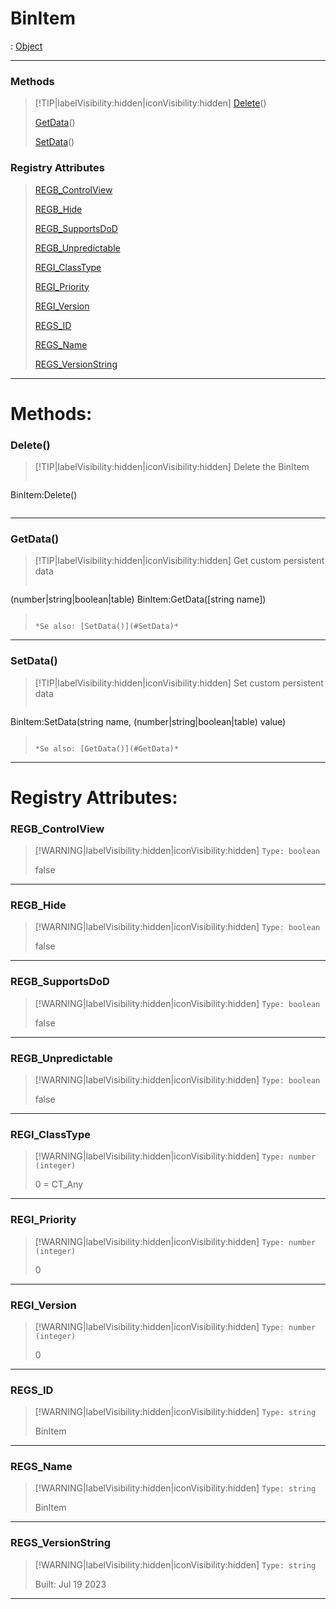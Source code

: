 # BinItem
 : [Object](Object.md)
___
### Methods  
> [!TIP|labelVisibility:hidden|iconVisibility:hidden]
> [Delete](#Delete)()
>
> [GetData](#GetData)()
>
> [SetData](#SetData)()
>
### Registry Attributes
> [REGB_ControlView](#REGB_ControlView)
>
> [REGB_Hide](#REGB_Hide)
>
> [REGB_SupportsDoD](#REGB_SupportsDoD)
>
> [REGB_Unpredictable](#REGB_Unpredictable)
>
> [REGI_ClassType](#REGI_ClassType)
>
> [REGI_Priority](#REGI_Priority)
>
> [REGI_Version](#REGI_Version)
>
> [REGS_ID](#REGS_ID)
>
> [REGS_Name](#REGS_Name)
>
> [REGS_VersionString](#REGS_VersionString)
>
___

# Methods: <!-- {docsify-ignore} -->

### Delete()
> [!TIP|labelVisibility:hidden|iconVisibility:hidden]
> Delete the BinItem
>
> ```php
 BinItem:Delete()
> ```
>
___

### GetData()
> [!TIP|labelVisibility:hidden|iconVisibility:hidden]
> Get custom persistent data
>
> ```php
(number|string|boolean|table) BinItem:GetData([string name])
> ```
>
> *Se also: [SetData()](#SetData)*
___

### SetData()
> [!TIP|labelVisibility:hidden|iconVisibility:hidden]
> Set custom persistent data
>
> ```php
 BinItem:SetData(string name, (number|string|boolean|table) value)
> ```
>
> *Se also: [GetData()](#GetData)*
___


# Registry Attributes: <!-- {docsify-ignore} -->

### REGB_ControlView
> [!WARNING|labelVisibility:hidden|iconVisibility:hidden]
> `Type: boolean`
>
> false
>
___

### REGB_Hide
> [!WARNING|labelVisibility:hidden|iconVisibility:hidden]
> `Type: boolean`
>
> false
>
___

### REGB_SupportsDoD
> [!WARNING|labelVisibility:hidden|iconVisibility:hidden]
> `Type: boolean`
>
> false
>
___

### REGB_Unpredictable
> [!WARNING|labelVisibility:hidden|iconVisibility:hidden]
> `Type: boolean`
>
> false
>
___

### REGI_ClassType
> [!WARNING|labelVisibility:hidden|iconVisibility:hidden]
> `Type: number (integer)`
>
> 0 = CT_Any
>
___

### REGI_Priority
> [!WARNING|labelVisibility:hidden|iconVisibility:hidden]
> `Type: number (integer)`
>
> 0
>
___

### REGI_Version
> [!WARNING|labelVisibility:hidden|iconVisibility:hidden]
> `Type: number (integer)`
>
> 0
>
___

### REGS_ID
> [!WARNING|labelVisibility:hidden|iconVisibility:hidden]
> `Type: string`
>
> BinItem
>
___

### REGS_Name
> [!WARNING|labelVisibility:hidden|iconVisibility:hidden]
> `Type: string`
>
> BinItem
>
___

### REGS_VersionString
> [!WARNING|labelVisibility:hidden|iconVisibility:hidden]
> `Type: string`
>
> Built: Jul 19 2023
>
___

